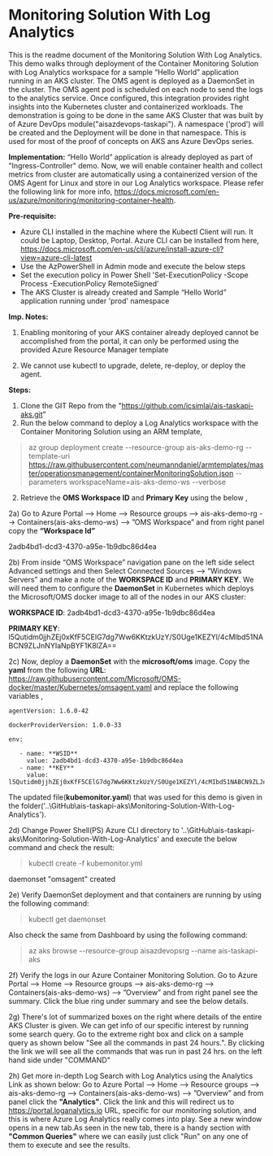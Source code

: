 # Monitoring Solution With Log Analytics
This is the readme document of the Monitoring Solution With Log Analytics. This demo walks through deployment of the Container Monitoring Solution with Log Analytics workspace for a sample “Hello World” application running in an AKS cluster. The OMS agent is deployed as a DaemonSet in the cluster. The OMS agent pod is scheduled on each node to send the logs to the analytics service. Once configured, this integration provides right insights into the Kubernetes cluster and containerized workloads. The demonstration is going to be done in the same AKS Cluster that was built by of Azure DevOps module("aisazdevops-taskapi"). A namespace ('prod') will be created and the Deployment will be done in that namespace. This is used for most of the  proof of concepts on AKS ans Azure DevOps series.

**Implementation:** 
“Hello World” application is already deployed as part of "Ingress-Controller" demo. Now, we will enable container health and collect metrics from cluster are automatically using a containerized version of the OMS Agent for Linux and store in our Log Analytics workspace. Please refer the following link for more info,   https://docs.microsoft.com/en-us/azure/monitoring/monitoring-container-health.   


**Pre-requisite:**
- Azure CLI installed in the machine where the Kubectl Client will run. It could be Laptop, Desktop, Portal. Azure CLI can be installed from here, https://docs.microsoft.com/en-us/cli/azure/install-azure-cli?view=azure-cli-latest
- Use the AzPowerShell in Admin mode and execute the below steps 
- Set the execution policy in Power Shell 'Set-ExecutionPolicy -Scope Process -ExecutionPolicy RemoteSigned'
- The AKS Cluster is already created and Sample “Hello World” application running under 'prod' namespace

**Imp. Notes:**
1.	Enabling monitoring of your AKS container already deployed cannot be accomplished from the portal, it can only be performed using the provided Azure Resource Manager template

2.	We cannot use kubectl to upgrade, delete, re-deploy, or deploy the agent.


**Steps:**

1) Clone the GIT Repo from the "https://github.com/icsimlai/ais-taskapi-aks.git"
2) Run the below command to deploy a Log Analytics workspace with the Container Monitoring Solution using an ARM template,
> az group deployment create --resource-group ais-aks-demo-rg --template-uri https://raw.githubusercontent.com/neumanndaniel/armtemplates/master/operationsmanagement/containerMonitoringSolution.json --parameters workspaceName=ais-aks-demo-ws --verbose
  
2) Retrieve the **OMS Workspace ID** and **Primary Key** using the below ,

2a) Go to Azure Portal --> Home --> Resource groups -->  ais-aks-demo-rg --> Containers(ais-aks-demo-ws) -->  ”OMS Workspace” and from right panel copy the **“Workspace Id”** 

2adb4bd1-dcd3-4370-a95e-1b9dbc86d4ea

2b) From inside “OMS Workspace” navigation pane on the left side select Advanced settings and then Select Connected Sources  -->   “Windows Servers”  and make a note of the **WORKSPACE ID** and **PRIMARY KEY**. We will need them to configure the **DaemonSet** in Kubernetes which deploys the Microsoft/OMS docker image to all of the nodes in our AKS cluster: 

**WORKSPACE ID**:
 2adb4bd1-dcd3-4370-a95e-1b9dbc86d4ea

**PRIMARY KEY**:   l5Qutidm0jjhZEj0xKfF5CElG7dg7Ww6KKtzkUzY/S0Uge1KEZYl/4cMIbd51NABCN9ZLJnNYIaNpBYF1K8lZA==

2c) Now, deploy a **DaemonSet** with the **microsoft/oms** image. Copy the **yaml** from the following **URL**:
https://raw.githubusercontent.com/Microsoft/OMS-docker/master/Kubernetes/omsagent.yaml and replace the following variables ,

    agentVersion: 1.6.0-42

    dockerProviderVersion: 1.0.0-33

    env:

       - name: **WSID**
         value: 2adb4bd1-dcd3-4370-a95e-1b9dbc86d4ea
       - name: **KEY** 
         value:   l5Qutidm0jjhZEj0xKfF5CElG7dg7Ww6KKtzkUzY/S0Uge1KEZYl/4cMIbd51NABCN9ZLJnNYIaNpBYF1K8lZA==

The updated file(**kubemonitor.yaml**) that was used for this demo is given in the folder('..\GitHub\ais-taskapi-aks\Monitoring-Solution-With-Log-Analytics'). 

2d) Change Power Shell(PS) Azure CLI directory to '..\GitHub\ais-taskapi-aks\Monitoring-Solution-With-Log-Analytics' and execute the below command and check the result:
> kubectl create -f kubemonitor.yml

daemonset "omsagent" created

 2e) Verify DaemonSet deployment and that containers are running by using the following command:
> kubectl get daemonset

Also check the same from Dashboard by using the following command:
> az aks browse --resource-group aisazdevopsrg  --name ais-taskapi-aks

2f) Verify the logs in our Azure Container Monitoring Solution. Go to Azure Portal --> Home --> Resource groups --> ais-aks-demo-rg --> Containers(ais-aks-demo-ws) --> 
”Overview” and from right panel see the summary. Click the blue ring under summary and see the below details.

2g) There's lot of summarized boxes on the right where details of the entire AKS Cluster is given. We can get info of our specific interest by running some search query. Go to the extreme right box and click on a sample query as shown below "See all the commands in past 24 hours.". By clicking the  link we will see all the commands that was run in past 24 hrs. on the left hand side under "COMMAND"


2h) Get more in-depth Log Search with Log Analytics using the Analytics Link as shown below:
Go to Azure Portal --> Home --> Resource groups --> ais-aks-demo-rg --> Containers(ais-aks-demo-ws) --> ”Overview” and from panel  click the **"Analytics"**. Click the  link and this will redirect us to https://portal.loganalytics.io URL, specific for our monitoring solution, and this is where Azure Log Analytics really comes into play. See a new window opens in a new tab.As seen in the new tab, there is a handy section with **"Common Queries"** where we can easily just click "Run" on any one of them to execute and see the results.
